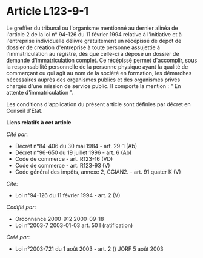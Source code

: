 # Article L123-9-1

Le greffier du tribunal ou l'organisme mentionné au dernier alinéa de l'article 2 de la loi n° 94-126 du 11 février 1994
relative à l'initiative et à l'entreprise individuelle délivre gratuitement un récépissé de dépôt de dossier de création
d'entreprise à toute personne assujettie à l'immatriculation au registre, dès que celle-ci a déposé un dossier de demande
d'immatriculation complet. Ce récépissé permet d'accomplir, sous la responsabilité personnelle de la personne physique ayant
la qualité de commerçant ou qui agit au nom de la société en formation, les démarches nécessaires auprès des organismes
publics et des organismes privés chargés d'une mission de service public. Il comporte la mention : " En attente
d'immatriculation ". 

Les conditions d'application du présent article sont définies par décret en Conseil d'Etat.

**Liens relatifs à cet article**

_Cité par_:

  - Décret n°84-406 du 30 mai 1984 - art. 29-1 (Ab)
  - Décret n°96-650 du 19 juillet 1996 - art. 6 (Ab)
  - Code de commerce - art. R123-16 (VD)
  - Code de commerce - art. R123-93 (V)
  - Code général des impôts, annexe 2, CGIAN2. - art. 91 quater K (V)

_Cite_:

  - Loi n°94-126 du 11 février 1994 - art. 2 (V)

_Codifié par_:

  - Ordonnance 2000-912 2000-09-18
  - Loi n°2003-7 2003-01-03 art. 50 I (ratification)

_Créé par_:

  - Loi n°2003-721 du 1 août 2003 - art. 2 () JORF 5 août 2003
